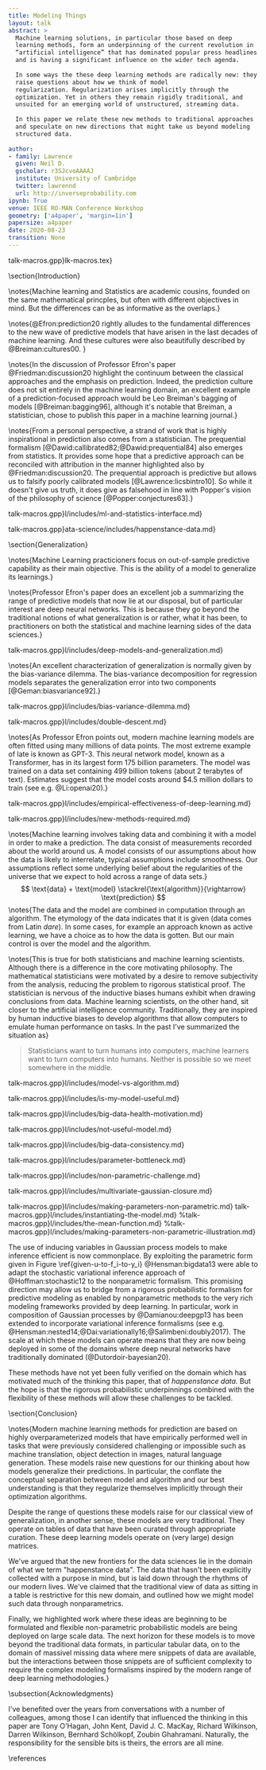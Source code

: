 ```yaml
---
title: Modeling Things
layout: talk
abstract: >
  Machine learning solutions, in particular those based on deep
  learning methods, form an underpinning of the current revolution in
  “artificial intelligence” that has dominated popular press headlines
  and is having a significant influence on the wider tech agenda.
  
  In some ways the these deep learning methods are radically new: they
  raise questions about how we think of model
  regularization. Regularization arises implicitly through the
  optimization. Yet in others they remain rigidly traditional, and
  unsuited for an emerging world of unstructured, streaming data.
  
  In this paper we relate these new methods to traditional approaches
  and speculate on new directions that might take us beyond modeling
  structured data.
  
author:
- family: Lawrence
  given: Neil D.
  gscholar: r3SJcvoAAAAJ
  institute: University of Cambridge
  twitter: lawrennd
  url: http://inverseprobability.com
ipynb: True
venue: IEEE RO-MAN Conference Workshop
geometry: ['a4paper', 'margin=1in']
papersize: a4paper
date: 2020-08-23
transition: None
---
```


talk-macros.gpp}lk-macros.tex}

\section{Introduction}

\notes{Machine learning and Statistics are academic cousins, founded
on the same mathematical princples, but often with different
objectives in mind. But the differences can be as informative as the
overlaps.}

\notes{@Efron:prediction20 rightly alludes to the
fundamental differences to the new wave of predictive models that have
arisen in the last decades of machine learning. And these cultures
were also beautifully described by @Breiman:cultures00. }

\notes{In the discussion of Professor Efron's paper @Friedman:discussion20 highlight the continuum between the classical approaches and the emphasis on prediction. Indeed, the prediction culture does not sit entirely in the
machine learning domain, an excellent example of a prediction-focused approach would be Leo Breiman's bagging of models [@Breiman:bagging96], although it's notable that Breiman, a statistician, chose to publish this paper in a machine
learning journal.}

\notes{From a personal perspective, a strand of work that is highly inspirational in prediction also comes from a statistician. The prequential formalism [@Dawid:callibrated82;@Dawid:prequential84] also emerges from statistics. It provides some hope that a predictive approach can be reconciled with attribution in the manner highlighted also by @Friedman:discussion20. The prequential approach is predictive but allows us to falsify
poorly calibrated models [@Lawrence:licsbintro10]. So while it doesn't give us truth, it does give as falsehood in line with Popper's vision of the philosophy of science [@Popper:conjectures63].}

talk-macros.gpp}l/includes/ml-and-statistics-interface.md}

talk-macros.gpp}ata-science/includes/happenstance-data.md}

\section{Generalization}

\notes{Machine Learning practicioners focus on out-of-sample predictive capability as their main objective. This is the ability of a model to generalize its learnings.}

\notes{Professor Efron's paper does an excellent job a summarizing the
range of predictive models that now lie at our disposal, but of
particular interest are deep neural networks. This is because they go
beyond the traditional notions of what generalization is or rather,
what it has been, to practitioners on both the statistical and machine
learning sides of the data sciences.}

talk-macros.gpp}l/includes/deep-models-and-generalization.md}

\notes{An excellent characterization of generalization is normally
given by the bias-variance dilemma. The bias-variance decomposition
for regression models separates the generalization error into two
components [@Geman:biasvariance92].}

talk-macros.gpp}l/includes/bias-variance-dilemma.md}

talk-macros.gpp}l/includes/double-descent.md}

\notes{As Professor Efron points out, modern machine learning models
are often fitted using many millions of data points. The most extreme
example of late is known as GPT-3. This neural network model, known as
a Transformer, has in its largest form 175 billion parameters. The
model was trained on a data set containing 499 billion tokens (about 2
terabytes of text). Estimates suggest that the model costs around
$4.5 million dollars to train (see e.g. @Li:openai20).}

talk-macros.gpp}l/includes/empirical-effectiveness-of-deep-learning.md}

talk-macros.gpp}l/includes/new-methods-required.md}

<!--include{_ml/includes/massively-missing-data.md}-->

\notes{Machine learning involves taking data and combining it with a model in
order to make a prediction. The data consist of measurements recorded
about the world around us. A model consists of our assumptions about how
the data is likely to interrelate, typical assumptions include
smoothness. Our assumptions reflect some underlying belief about the
regularities of the universe that we expect to hold across a range of
data sets.}
$$
\text{data} + \text{model} \stackrel{\text{algorithm}}{\rightarrow}  \text{prediction}
$$
\notes{The data and the model are combined in computation through an
algorithm.  The etymology of the data indicates that it is given (data
comes from Latin *dare*). In some cases, for example an approach known
as active learning, we have a choice as to how the data is gotten. But
our main control is over the model and the algorithm.

\notes{This is true for both statisticians and machine learning scientists. Although there is a difference in the core motivating philosophy. The mathematical statisticians were motivated by a desire to remove subjectivity from the analysis, reducing the problem to rigorous statistical proof. The statistician is nervous of the inductive biases humans exhibit when drawing conclusions from data. Machine learning scientists, on the other hand, sit closer to the artificial intelligence community. Traditionally, they are inspired by human inductive biases to develop algorithms that allow computers to emulate human performance on tasks. In the past I've summarized the situation as}

> Statisticians want to turn humans into computers, machine learners want to turn computers into humans. Neither is possible so we meet somewhere in the middle.


talk-macros.gpp}l/includes/model-vs-algorithm.md}

talk-macros.gpp}l/includes/is-my-model-useful.md}

talk-macros.gpp}l/includes/big-data-health-motivation.md}

talk-macros.gpp}l/includes/not-useful-model.md}

talk-macros.gpp}l/includes/big-data-consistency.md}

talk-macros.gpp}l/includes/parameter-bottleneck.md}

talk-macros.gpp}l/includes/non-parametric-challenge.md}

talk-macros.gpp}l/includes/multivariate-gaussian-closure.md}

talk-macros.gpp}l/includes/making-parameters-non-parametric.md}
talk-macros.gpp}l/includes/instantiating-the-model.md}
%talk-macros.gpp}l/includes/the-mean-function.md}
%talk-macros.gpp}l/includes/making-parameters-non-parametric-illustration.md}

The use of inducing variables in Gaussian process models to make inference efficient is now commonplace. By exploiting the parametric form given in Figure \ref{given-u-to-f_i-to-y_i} @Hensman:bigdata13 were able to adapt the stochastic variational inference approach of @Hoffman:stochastic12 to the nonparametric formalism. This promising direction may allow us to bridge from a rigorous probabilistic formalism for predictive modeling as enabled by nonparametric methods to the very rich modeling frameworks provided by deep learning. In particular, work in composition of Gaussian processes by @Damianou:deepgp13 has been extended to incorporate variational inference formalisms (see e.g. @Hensman:nested14;@Dai:variationally16;@Salimbeni:doubly2017). The scale at which these models can operate means that they are now being deployed in some of the domains where deep neural networks have traditionally dominated (@Dutordoir-bayesian20).

These methods have not yet been fully verified on the domain which has motivated much of the thinking this paper, that of *happenstance data*. But the hope is that the rigorous probabilistic underpinnings combined with the flexibility of these methods will allow these challenges to be tackled.

\section{Conclusion}

\notes{Modern machine learning methods for prediction are based on highly overparameterized models that have empirically performed well in tasks that were previously considered challenging or impossible such as machine translation, object detection in images, natural language generation. These models raise new questions for our thinking about how models generalize their predictions. In particular, the conflate the conceptual separation between model and algorithm and our best understanding is that they regularize themselves implicitly through their optimization algorithms.

Despite the range of questions these models raise for our classical view of generalization, in another sense, these models are very traditional. They operate on tables of data that have been curated through appropriate curation. These deep learning models operate on (very large) design matrices.

We've argued that the new frontiers for the data sciences lie in the domain of what we term "happenstance data". The data that hasn't been explicitly collected with a purpose in mind, but is laid down through the rhythms of our modern lives. We've claimed that the traditional view of data as sitting in a table is restrictive for this new domain, and outlined how we might model such data through nonparametrics. 

Finally, we highlighted work where these ideas are beginning to be formulated and flexible non-parametric probabilistic models are being deployed on large scale data. The next horizon for these models is to move beyond the traditional data formats, in particular tabular data, on to the domain of massivel missing data where mere snippets of data are available, but the interactions between those snippets are of sufficient complexity to require the complex modeling formalisms inspired by the modern range of deep learning methodologies.}

\subsection{Acknowledgments}

I've benefited over the years from conversations with a number of colleagues, among those I can identify that influenced the thinking in this paper are Tony O'Hagan, John Kent, David J. C. MacKay, Richard Wilkinson, Darren Wilkinson, Bernhard Schölkopf, Zoubin Ghahramani. Naturally, the responsibility for the sensible bits is theirs, the errors are all mine. 



\references
